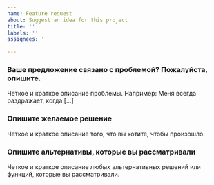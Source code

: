 ```yaml
---
name: Feature request
about: Suggest an idea for this project
title: ''
labels: ''
assignees: ''

---
```


### Ваше предложение связано с проблемой? Пожалуйста, опишите.
Четкое и краткое описание проблемы. Например: Меня всегда раздражает, когда [...]

### Опишите желаемое решение
Четкое и краткое описание того, что вы хотите, чтобы произошло.

### Опишите альтернативы, которые вы рассматривали
Четкое и краткое описание любых альтернативных решений или функций, которые вы рассматривали.
